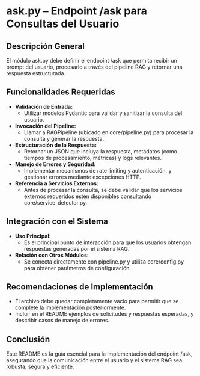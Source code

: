 # ask.py – Endpoint /ask para Consultas del Usuario

## Descripción General
El módulo ask.py debe definir el endpoint /ask que permita recibir un prompt del usuario, procesarlo a través del pipeline RAG y retornar una respuesta estructurada.

## Funcionalidades Requeridas
- **Validación de Entrada:**  
  - Utilizar modelos Pydantic para validar y sanitizar la consulta del usuario.
- **Invocación del Pipeline:**  
  - Llamar a RAGPipeline (ubicado en core/pipeline.py) para procesar la consulta y generar la respuesta.
- **Estructuración de la Respuesta:**  
  - Retornar un JSON que incluya la respuesta, metadatos (como tiempos de procesamiento, métricas) y logs relevantes.
- **Manejo de Errores y Seguridad:**  
  - Implementar mecanismos de rate limiting y autenticación, y gestionar errores mediante excepciones HTTP.
- **Referencia a Servicios Externos:**  
  - Antes de procesar la consulta, se debe validar que los servicios externos requeridos estén disponibles consultando core/service_detector.py.

## Integración con el Sistema
- **Uso Principal:**  
  - Es el principal punto de interacción para que los usuarios obtengan respuestas generadas por el sistema RAG.
- **Relación con Otros Módulos:**  
  - Se conecta directamente con pipeline.py y utiliza core/config.py para obtener parámetros de configuración.

## Recomendaciones de Implementación
- El archivo debe quedar completamente vacío para permitir que se complete la implementación posteriormente.
- Incluir en el README ejemplos de solicitudes y respuestas esperadas, y describir casos de manejo de errores.

## Conclusión
Este README es la guía esencial para la implementación del endpoint /ask, asegurando que la comunicación entre el usuario y el sistema RAG sea robusta, segura y eficiente.
